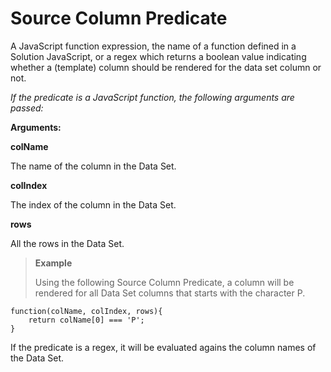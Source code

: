 
# Source Column Predicate

A JavaScript function expression, the name of a function defined in a Solution JavaScript, or a regex which returns a boolean value indicating whether a (template) column should be rendered for the data set column or not.

*If the predicate is a JavaScript function, the following arguments are passed:*


**Arguments:**

**colName**

The name of the column in the Data Set.

**colIndex**

The index of the column in the Data Set.

**rows**

All the rows in the Data Set.


>**Example**
>
>Using the following Source Column Predicate, a column will be rendered for all Data Set columns that starts with the character P.
>
    function(colName, colIndex, rows){
        return colName[0] === 'P'; 
    }


If the predicate is a regex, it will be evaluated agains the column names of the Data Set.

